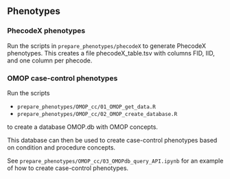 ## Phenotypes

### PhecodeX phenotypes

Run the scripts in `prepare_phenotypes/phecodeX` to generate PhecodeX phenotypes.
This creates a file phecodeX_table.tsv with columns FID, IID,  and one column per phecode.



### OMOP case-control phenotypes

Run the scripts  

- `prepare_phenotypes/OMOP_cc/01_OMOP_get_data.R`
- `prepare_phenotypes/OMOP_cc/02_OMOP_create_database.R`

to create a database OMOP.db with OMOP concepts.

This database can then be used to create case-control phenotypes based on condition and procedure concepts.

See `prepare_phenotypes/OMOP_cc/03_OMOPdb_query_API.ipynb` for an example of how to create case-control phenotypes.







